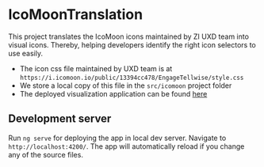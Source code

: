# IcoMoonTranslation

This project translates the IcoMoon icons maintained by ZI UXD team into visual icons. 
Thereby, helping developers identify the right icon selectors to use easily.

* The icon css file maintained by UXD team is at `https://i.icomoon.io/public/13394cc478/EngageTellwise/style.css`
* We store a local copy of this file in the `src/icomoon` project folder
* The deployed visualization application can be found [here](https://psivadasan-dev.github.io/IcoMoonTranslation/home)


## Development server

Run `ng serve` for deploying the app in local dev server. Navigate to `http://localhost:4200/`. The app will automatically reload if you change any of the source files.

